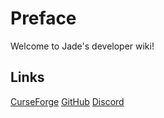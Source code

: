 # Preface

Welcome to Jade's developer wiki!

## Links

[CurseForge](https://www.curseforge.com/minecraft/mc-mods/jade)
[GitHub](https://github.com/Snownee/Jade)
[Discord](discord.snownee.com)
